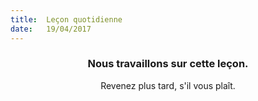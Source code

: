 ```yaml
---
title:  Leçon quotidienne
date:   19/04/2017
---
```


### <center>Nous travaillons sur cette leçon.</center>
<center>Revenez plus tard, s'il vous plaît.</center>